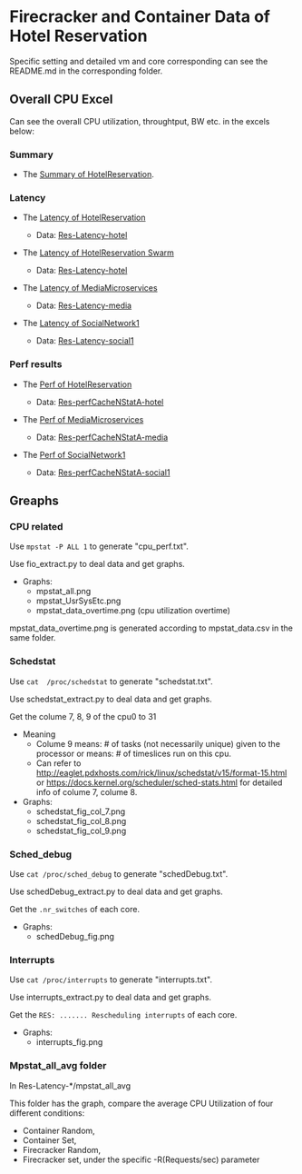 # Firecracker and Container Data of Hotel Reservation

Specific setting and detailed vm and core corresponding can see the README.md in the corresponding folder.

## Overall CPU Excel
Can see the overall CPU utilization, throughtput, BW etc. in the excels below:

### Summary
- The [Summary of HotelReservation](https://docs.google.com/spreadsheets/d/1Wd_QWPUeXN8QmSJorNXnRjmlugQj44pf8u961l5VYDA/edit#gid=0).

### Latency
- The [Latency of HotelReservation](https://docs.google.com/spreadsheets/d/1SAPFEOHZ8QP8jzDtzEEULMyZjnnBidJd21M3Xt4HAz8/edit#gid=0)
    - Data: [Res-Latency-hotel](https://github.com/ysun59/DeathStarBenchData/tree/master/Res-Latency-hotel)

- The [Latency of HotelReservation Swarm](https://docs.google.com/spreadsheets/d/1SAPFEOHZ8QP8jzDtzEEULMyZjnnBidJd21M3Xt4HAz8/edit#gid=1045338351)
    - Data: [Res-Latency-hotel](https://github.com/ysun59/DeathStarBenchData/tree/master/Res-Latency-hotel-Swarm)

- The [Latency of MediaMicroservices](https://docs.google.com/spreadsheets/d/1txM9NYG8rz_om3YJ5dDuTJvDBDU834C_kWSyyIDq0G4/edit#gid=371584864)
    - Data: [Res-Latency-media](https://github.com/ysun59/DeathStarBenchData/tree/master/Res-Latency-media)

- The [Latency of SocialNetwork1](https://docs.google.com/spreadsheets/d/1Cy9RjgibUyPHLc6Gp9dHuQ3_c7ULYHVXowZhBgvi-Sk/edit#gid=1488032261)
    - Data: [Res-Latency-social1](https://github.com/ysun59/DeathStarBenchData/tree/master/Res-Latency-social1)

### Perf results
- The [Perf of HotelReservation](https://docs.google.com/spreadsheets/d/1TrBh9p-e5ZvEHpTV7RjCnJprcAX9USj5mwxQ-W7hJdI/edit#gid=0)
    - Data: [Res-perfCacheNStatA-hotel](https://github.com/ysun59/DeathStarBenchData/tree/master/Res-perfCacheNStatA-hotel)
    
- The [Perf of MediaMicroservices](https://docs.google.com/spreadsheets/d/1CQmQL74gH_w2xmlM4ZuzPdOE-ZXnCD-OU6Peh6jLdPg/edit#gid=0)
    - Data: [Res-perfCacheNStatA-media](https://github.com/ysun59/DeathStarBenchData/tree/master/Res-perfCacheNStatA-media)

- The [Perf of SocialNetwork1](https://docs.google.com/spreadsheets/d/1ZxWO7HxeGwjVP26gcd8j80Hcx0y-SjdoiyoT9Itowno/edit#gid=0)
    - Data: [Res-perfCacheNStatA-social1](https://github.com/ysun59/DeathStarBenchData/tree/master/Res-Latency-social1)
    
## Greaphs
### CPU related
Use `mpstat -P ALL 1` to generate "cpu_perf.txt".

Use fio_extract.py to deal data and get graphs.

- Graphs:
    - mpstat_all.png
    - mpstat_UsrSysEtc.png
    - mpstat_data_overtime.png (cpu utilization overtime)

mpstat_data_overtime.png is generated according to mpstat_data.csv in the same folder.

### Schedstat
Use `cat  /proc/schedstat` to generate "schedstat.txt".

Use schedstat_extract.py to deal data and get graphs.

Get the colume 7, 8, 9 of the cpu0 to 31
- Meaning
    - Colume 9 means: # of tasks (not necessarily unique) given to the processor or means: # of timeslices run on this cpu.
    - Can refer to http://eaglet.pdxhosts.com/rick/linux/schedstat/v15/format-15.html or https://docs.kernel.org/scheduler/sched-stats.html for detailed info of colume 7, colume 8.
- Graphs:
    - schedstat_fig_col_7.png
    - schedstat_fig_col_8.png
    - schedstat_fig_col_9.png

### Sched_debug
Use `cat /proc/sched_debug` to generate "schedDebug.txt".

Use schedDebug_extract.py to deal data and get graphs.

Get the `.nr_switches` of each core.
- Graphs:
    - schedDebug_fig.png

### Interrupts
Use `cat /proc/interrupts` to generate "interrupts.txt".

Use interrupts_extract.py to deal data and get graphs.

Get the `RES: ....... Rescheduling interrupts` of each core.
- Graphs:
    - interrupts_fig.png


### Mpstat_all_avg folder
In Res-Latency-*/mpstat_all_avg

This folder has the graph, compare the average CPU Utilization of four different conditions: 
- Container Random, 
- Container Set, 
- Firecracker Random, 
- Firecracker set, 
under the specific -R(Requests/sec) parameter